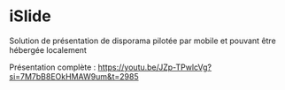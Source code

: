 # iSlide

Solution de présentation de disporama pilotée par mobile et pouvant être hébergée localement

Présentation complète : https://youtu.be/JZp-TPwlcVg?si=7M7bB8EOkHMAW9um&t=2985
